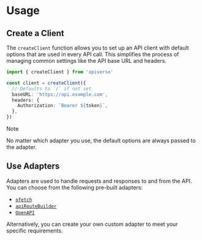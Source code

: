 # Usage

## Create a Client

The `createClient` function allows you to set up an API client with default options that are used in every API call. This simplifies the process of managing common settings like the API base URL and headers.

```ts
import { createClient } from 'apiverse'

const client = createClient({
  // Defaults to `/` if not set
  baseURL: 'https://api.example.com',
  headers: {
    Authorization: `Bearer ${token}`,
  },
})
```

> [!NOTE]
> No matter which adapter you use, the default options are always passed to the adapter.

## Use Adapters

Adapters are used to handle requests and responses to and from the API. You can choose from the following pre-built adapters:

- [`ofetch`](/adapters/ofetch)
- [`apiRouteBuilder`](/adapters/route-builder)
- [`OpenAPI`](/adapters/openapi)

Alternatively, you can create your own custom adapter to meet your specific requirements.
